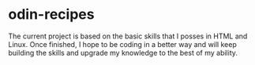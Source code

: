 # odin-recipes
The current project is based on the basic skills that I posses in HTML and Linux.
Once finished, I hope to be coding in a better way and will keep building the skills and upgrade my knowledge to the best of my ability.
